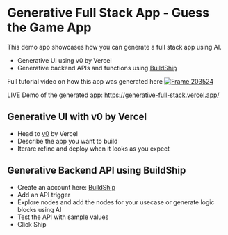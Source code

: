 # Generative Full Stack App - Guess the Game App

This demo app showcases how you can generate a full stack app using AI.

- Generative UI using v0 by Vercel
- Generative backend APIs and functions using [BuildShip](https://buildship.com/)

Full tutorial video on how this app was generated here 
[![Frame 203524](https://github.com/rowyio/Generative-Full-Stack/assets/307298/a37205b6-a66e-43ba-a5b6-fc0c07f8eefe)](https://www.youtube.com/watch?v=lYxUbITSAVc)

LIVE Demo of the generated app: https://generative-full-stack.vercel.app/

## Generative UI with v0 by Vercel

- Head to [v0](https://v0.dev/) by Vercel
- Describe the app you want to build
- Iterare refine and deploy when it looks as you expect

## Generative Backend API using BuildShip

- Create an account here: [BuildShip](https://buildship.com/?ref=v0)
- Add an API trigger
- Explore nodes and add the nodes for your usecase or generate logic blocks using AI
- Test the API with sample values
- Click Ship
